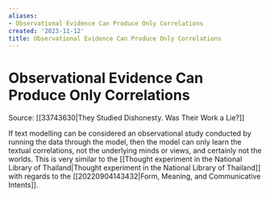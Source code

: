 ```yaml
---
aliases:
- Observational Evidence Can Produce Only Correlations
created: '2023-11-12'
title: Observational Evidence Can Produce Only Correlations
---
```


# Observational Evidence Can Produce Only Correlations

Source: [[33743630|They Studied Dishonesty. Was Their Work a Lie?]]

If text modelling can be considered an observational study conducted by running the data through the model, then the model can only learn the textual correlations, not the underlying minds or views, and certainly not the worlds. This is very similar to the [[Thought experiment in the National Library of Thailand|Thought experiment in the National Library of Thailand]] with regards to the [[20220904143432|Form, Meaning, and Communicative Intents]].